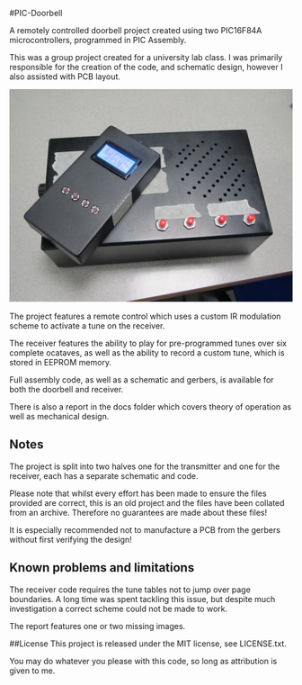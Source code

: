 #PIC-Doorbell

A remotely controlled doorbell project created using two PIC16F84A microcontrollers, programmed in PIC Assembly.

This was a group project created for a university lab class. I was primarily responsible for the creation of the code, and schematic design, however I also assisted with PCB layout.

![Final image](https://raw.githubusercontent.com/joshtyler/PIC-Doorbell/master/docs/img/final.JPG "Remote and receiver together")

The project features a remote control which uses a custom IR modulation scheme to activate a tune on the receiver.

The receiver features the ability to play for pre-programmed tunes over six complete ocataves, as well as the ability to record a custom tune, which is stored in EEPROM memory.

Full assembly code, as well as a schematic and gerbers, is available for both the doorbell and receiver.

There is also a report in the docs folder which covers theory of operation as well as mechanical design.

## Notes

The project is split into two halves one for the transmitter and one for the receiver, each has a separate schematic and code.

Please note that whilst every effort has been made to ensure the files provided are correct, this is an old project and the files have been collated from an archive. Therefore no guarantees are made about these files!

It is especially recommended not to manufacture a PCB from the gerbers without first verifying the design!

## Known problems and limitations
The receiver code requires the tune tables not to jump over page boundaries. A long time was spent tackling this issue, but despite much investigation a correct scheme could not be made to work.

The report features one or two missing images.

##License
This project is released under the MIT license, see LICENSE.txt.

You may do whatever you please with this code, so long as attribution is given to me.